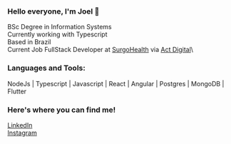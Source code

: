### Hello everyone, I'm Joel 👋

BSc Degree in Information Systems \
Currently working with Typescript\
Based in Brazil\
Current Job FullStack Developer at [SurgoHealth](https://www.surgohealth.com/) via [Act Digital](https://actdigital.com/pt)\

### Languages and Tools:
NodeJs | Typescript | Javascript | React | Angular | Postgres | MongoDB | Flutter 


### Here's where you can find me!
[LinkedIn](https://www.linkedin.com/in/joelsantosjunior/)\
[Instagram](https://www.instagram.com/joels.junior/)

